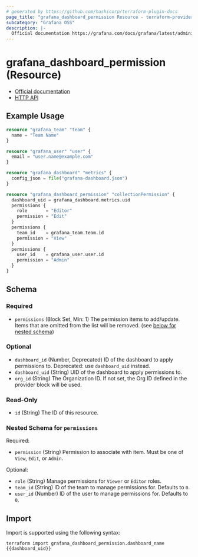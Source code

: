 ```yaml
---
# generated by https://github.com/hashicorp/terraform-plugin-docs
page_title: "grafana_dashboard_permission Resource - terraform-provider-grafana"
subcategory: "Grafana OSS"
description: |-
  Official documentation https://grafana.com/docs/grafana/latest/administration/roles-and-permissions/access-control/HTTP API https://grafana.com/docs/grafana/latest/developers/http_api/dashboard_permissions/
---
```


# grafana_dashboard_permission (Resource)

* [Official documentation](https://grafana.com/docs/grafana/latest/administration/roles-and-permissions/access-control/)
* [HTTP API](https://grafana.com/docs/grafana/latest/developers/http_api/dashboard_permissions/)

## Example Usage

```terraform
resource "grafana_team" "team" {
  name = "Team Name"
}

resource "grafana_user" "user" {
  email = "user.name@example.com"
}

resource "grafana_dashboard" "metrics" {
  config_json = file("grafana-dashboard.json")
}

resource "grafana_dashboard_permission" "collectionPermission" {
  dashboard_uid = grafana_dashboard.metrics.uid
  permissions {
    role       = "Editor"
    permission = "Edit"
  }
  permissions {
    team_id    = grafana_team.team.id
    permission = "View"
  }
  permissions {
    user_id    = grafana_user.user.id
    permission = "Admin"
  }
}
```

<!-- schema generated by tfplugindocs -->
## Schema

### Required

- `permissions` (Block Set, Min: 1) The permission items to add/update. Items that are omitted from the list will be removed. (see [below for nested schema](#nestedblock--permissions))

### Optional

- `dashboard_id` (Number, Deprecated) ID of the dashboard to apply permissions to. Deprecated: use `dashboard_uid` instead.
- `dashboard_uid` (String) UID of the dashboard to apply permissions to.
- `org_id` (String) The Organization ID. If not set, the Org ID defined in the provider block will be used.

### Read-Only

- `id` (String) The ID of this resource.

<a id="nestedblock--permissions"></a>
### Nested Schema for `permissions`

Required:

- `permission` (String) Permission to associate with item. Must be one of `View`, `Edit`, or `Admin`.

Optional:

- `role` (String) Manage permissions for `Viewer` or `Editor` roles.
- `team_id` (String) ID of the team to manage permissions for. Defaults to `0`.
- `user_id` (Number) ID of the user to manage permissions for. Defaults to `0`.

## Import

Import is supported using the following syntax:

```shell
terraform import grafana_dashboard_permission.dashboard_name {{dashboard_uid}}
```
